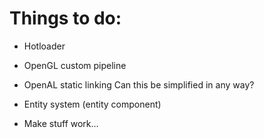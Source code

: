# Things to do:
- Hotloader
- OpenGL custom pipeline
- OpenAL static linking
Can this be simplified in any way?
- Entity system (entity component)

- Make stuff work...

